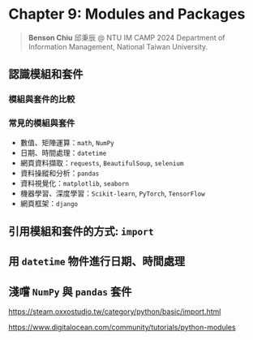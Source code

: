 # Chapter 9: Modules and Packages

> **Benson Chiu** 邱秉辰 @ NTU IM CAMP 2024
> Department of Information Management, National Taiwan University.

## 認識模組和套件

### 模組與套件的比較

### 常見的模組與套件

- 數值、矩陣運算：`math`, `NumPy`
- 日期、時間處理：`datetime`
- 網頁資料擷取：`requests`, `BeautifulSoup`, `selenium`
- 資料操縱和分析：`pandas`
- 資料視覺化：`matplotlib`, `seaborn`
- 機器學習、深度學習：`Scikit-learn`, `PyTorch`, `TensorFlow`
- 網頁框架：`django`

## 引用模組和套件的方式: `import`





## 用 `datetime` 物件進行日期、時間處理



## 淺嚐 `NumPy` 與 `pandas` 套件



https://steam.oxxostudio.tw/category/python/basic/import.html

https://www.digitalocean.com/community/tutorials/python-modules

